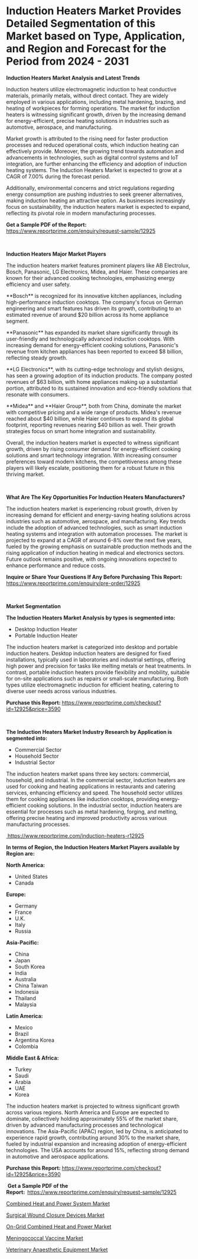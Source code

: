 <p><h1>Induction Heaters Market Provides Detailed Segmentation of this Market based on Type, Application, and Region and Forecast for the Period from 2024 - 2031</h1></p><p><strong>Induction Heaters Market Analysis and Latest Trends</strong></p>
<p><p>Induction heaters utilize electromagnetic induction to heat conductive materials, primarily metals, without direct contact. They are widely employed in various applications, including metal hardening, brazing, and heating of workpieces for forming operations. The market for induction heaters is witnessing significant growth, driven by the increasing demand for energy-efficient, precise heating solutions in industries such as automotive, aerospace, and manufacturing.</p><p>Market growth is attributed to the rising need for faster production processes and reduced operational costs, which induction heating can effectively provide. Moreover, the growing trend towards automation and advancements in technologies, such as digital control systems and IoT integration, are further enhancing the efficiency and adoption of induction heating systems. The Induction Heaters Market is expected to grow at a CAGR of 7.00% during the forecast period. </p><p>Additionally, environmental concerns and strict regulations regarding energy consumption are pushing industries to seek greener alternatives, making induction heating an attractive option. As businesses increasingly focus on sustainability, the induction heaters market is expected to expand, reflecting its pivotal role in modern manufacturing processes.</p></p>
<p><strong>Get a Sample PDF of the Report:&nbsp;</strong> <a href="https://www.reportprime.com/enquiry/request-sample/12925">https://www.reportprime.com/enquiry/request-sample/12925</a></p>
<p>&nbsp;</p>
<p><strong>Induction Heaters Major Market Players</strong></p>
<p><p>The induction heaters market features prominent players like AB Electrolux, Bosch, Panasonic, LG Electronics, Midea, and Haier. These companies are known for their advanced cooking technologies, emphasizing energy efficiency and user safety.</p><p>**Bosch** is recognized for its innovative kitchen appliances, including high-performance induction cooktops. The company's focus on German engineering and smart features has driven its growth, contributing to an estimated revenue of around $20 billion across its home appliance segment.</p><p>**Panasonic** has expanded its market share significantly through its user-friendly and technologically advanced induction cooktops. With increasing demand for energy-efficient cooking solutions, Panasonic's revenue from kitchen appliances has been reported to exceed $8 billion, reflecting steady growth.</p><p>**LG Electronics**, with its cutting-edge technology and stylish designs, has seen a growing adoption of its induction products. The company posted revenues of $63 billion, with home appliances making up a substantial portion, attributed to its sustained innovation and eco-friendly solutions that resonate with consumers.</p><p>**Midea** and **Haier Group**, both from China, dominate the market with competitive pricing and a wide range of products. Midea's revenue reached about $40 billion, while Haier continues to expand its global footprint, reporting revenues nearing $40 billion as well. Their growth strategies focus on smart home integration and sustainability.</p><p>Overall, the induction heaters market is expected to witness significant growth, driven by rising consumer demand for energy-efficient cooking solutions and smart technology integration. With increasing consumer preferences toward modern kitchens, the competitiveness among these players will likely escalate, positioning them for a robust future in this thriving market.</p></p>
<p>&nbsp;</p>
<p><strong>What Are The Key Opportunities For Induction Heaters Manufacturers?</strong></p>
<p><p>The induction heaters market is experiencing robust growth, driven by increasing demand for efficient and energy-saving heating solutions across industries such as automotive, aerospace, and manufacturing. Key trends include the adoption of advanced technologies, such as smart induction heating systems and integration with automation processes. The market is projected to expand at a CAGR of around 6-8% over the next five years, fueled by the growing emphasis on sustainable production methods and the rising application of induction heating in medical and electronics sectors. Future outlook remains positive, with ongoing innovations expected to enhance performance and reduce costs.</p></p>
<p><strong>Inquire or Share Your Questions If Any Before Purchasing This Report:</strong> <a href="https://www.reportprime.com/enquiry/pre-order/12925">https://www.reportprime.com/enquiry/pre-order/12925</a></p>
<p>&nbsp;</p>
<p><strong>Market Segmentation</strong></p>
<p><strong>The Induction Heaters Market Analysis by types is segmented into:</strong></p>
<p><ul><li>Desktop Induction Heater</li><li>Portable Induction Heater</li></ul></p>
<p><p>The induction heaters market is categorized into desktop and portable induction heaters. Desktop induction heaters are designed for fixed installations, typically used in laboratories and industrial settings, offering high power and precision for tasks like melting metals or heat treatments. In contrast, portable induction heaters provide flexibility and mobility, suitable for on-site applications such as repairs or small-scale manufacturing. Both types utilize electromagnetic induction for efficient heating, catering to diverse user needs across various industries.</p></p>
<p><strong>Purchase this Report:&nbsp;</strong><a href="https://www.reportprime.com/checkout?id=12925&price=3590">https://www.reportprime.com/checkout?id=12925&price=3590</a></p>
<p>&nbsp;</p>
<p><strong>The Induction Heaters Market Industry Research by Application is segmented into:</strong></p>
<p><ul><li>Commercial Sector</li><li>Household Sector</li><li>Industrial Sector</li></ul></p>
<p><p>The induction heaters market spans three key sectors: commercial, household, and industrial. In the commercial sector, induction heaters are used for cooking and heating applications in restaurants and catering services, enhancing efficiency and speed. The household sector utilizes them for cooking appliances like induction cooktops, providing energy-efficient cooking solutions. In the industrial sector, induction heaters are essential for processes such as metal hardening, forging, and melting, offering precise heating and improved productivity across various manufacturing processes.</p></p>
<p><a href="https://www.reportprime.com/induction-heaters-r12925">&nbsp;https://www.reportprime.com/induction-heaters-r12925</a></p>
<p><strong>In terms of Region, the Induction Heaters Market Players available by Region are:</strong></p>
<p>
    <p> <strong> North America: </strong>
        <ul>
            <li>United States</li>
            <li>Canada</li>
        </ul>
        </p> 
    <p> <strong> Europe: </strong>
        <ul>
            <li>Germany</li>
            <li>France</li>
            <li>U.K.</li>
            <li>Italy</li>
            <li>Russia</li>
        </ul>
        </p> 
    <p> <strong> Asia-Pacific: </strong>
        <ul>
            <li>China</li>
            <li>Japan</li>
            <li>South Korea</li>
            <li>India</li>
            <li>Australia</li>
            <li>China Taiwan</li>
            <li>Indonesia</li>
            <li>Thailand</li>
            <li>Malaysia</li>
        </ul>
        </p> 
    <p> <strong> Latin America: </strong>
        <ul>
            <li>Mexico</li>
            <li>Brazil</li>
            <li>Argentina Korea</li>
            <li>Colombia</li>
        </ul>
        </p> 
    <p> <strong> Middle East & Africa: </strong>
        <ul>
            <li>Turkey</li>
            <li>Saudi</li>
            <li>Arabia</li>
            <li>UAE</li>
            <li>Korea</li>
        </ul>
    </p>
    </p>
<p><p>The induction heaters market is projected to witness significant growth across various regions. North America and Europe are expected to dominate, collectively holding approximately 55% of the market share, driven by advanced manufacturing processes and technological innovations. The Asia-Pacific (APAC) region, led by China, is anticipated to experience rapid growth, contributing around 30% to the market share, fueled by industrial expansion and increasing adoption of energy-efficient technologies. The USA accounts for around 15%, reflecting strong demand in automotive and aerospace applications.</p></p>
<p><strong>Purchase this Report: </strong><a href="https://www.reportprime.com/checkout?id=12925&price=3590">https://www.reportprime.com/checkout?id=12925&price=3590</a></p>
<p>&nbsp;<strong>Get a Sample PDF of the Report:&nbsp;&nbsp;</strong><a href="https://www.reportprime.com/enquiry/request-sample/12925">https://www.reportprime.com/enquiry/request-sample/12925</a></p>
<p><strong></strong></p>
<p><p><a href="https://issuu.com/reportprime-2/docs/combined-heat-and-power-system-mark_773e3ab4da2b5d">Combined Heat and Power System Market</a></p><p><a href="https://medium.com/@karinaokon97/surgical-wound-closure-devices-market-evolution-global-trends-and-regional-dynamics-2024-2031-60a7ccf8867a">Surgical Wound Closure Devices Market</a></p><p><a href="https://issuu.com/reportprime-2/docs/on-grid-combined-heat-and-power-mar_db3e43f49bb92f">On-Grid Combined Heat and Power Market</a></p><p><a href="https://www.linkedin.com/pulse/global-meningococcal-vaccine-market-trends-innovations-kfwne?trackingId=UgNpHYv1TuqVZZIChz0xGQ%3D%3D">Meningococcal Vaccine Market</a></p><p><a href="https://medium.com/@karinaokon97/veterinary-anaesthetic-equipment-industry-analysis-report-its-market-size-growing-with-a-cagr-of-0c53f867eb9b">Veterinary Anaesthetic Equipment Market</a></p></p>